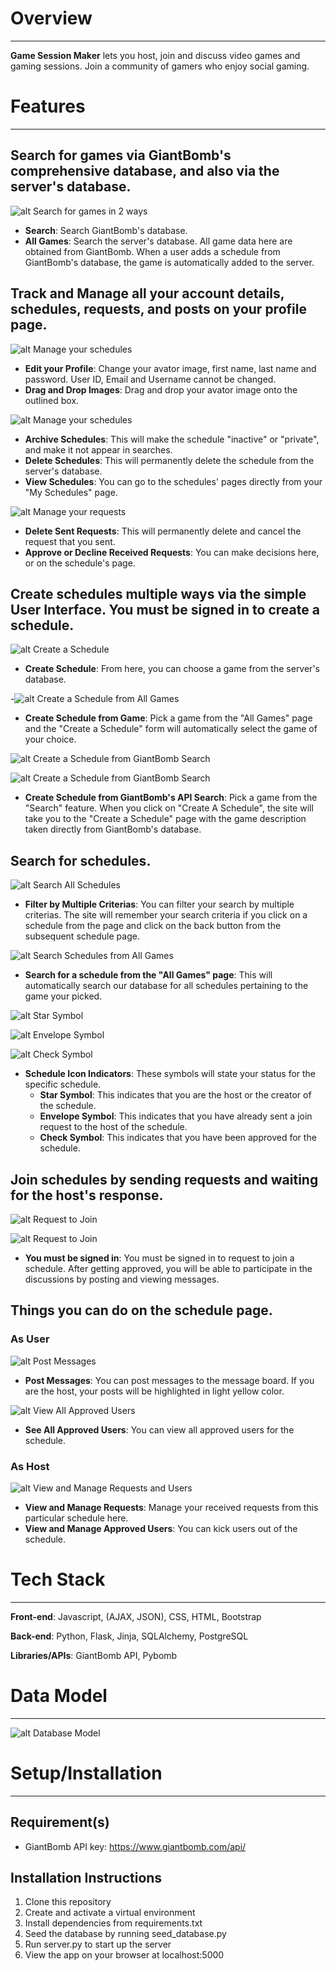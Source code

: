 # Overview
---
**Game Session Maker** lets you host, join and discuss video games and gaming sessions. Join a community of gamers who enjoy social gaming.

# Features
---
## Search for games via GiantBomb's comprehensive database, and also via the server's database.

![alt Search for games in 2 ways](/README_images/1.JPG)

- **Search**: Search GiantBomb's database. 
- **All Games**: Search the server's database. All game data here are obtained from GiantBomb. When a user adds a schedule from GiantBomb's database, the game is automatically added to the server.

## Track and Manage all your account details, schedules, requests, and posts on your profile page.

![alt Manage your schedules](/README_images/4.JPG)

- **Edit your Profile**: Change your avator image, first name, last name and password. User ID, Email and Username cannot be changed.
- **Drag and Drop Images**: Drag and drop your avator image onto the outlined box.

![alt Manage your schedules](/README_images/2.JPG)

- **Archive Schedules**: This will make the schedule "inactive" or "private", and make it not appear in searches.
- **Delete Schedules**: This will permanently delete the schedule from the server's database.
- **View Schedules**: You can go to the schedules' pages directly from your "My Schedules" page.

![alt Manage your requests](/README_images/3.JPG)

- **Delete Sent Requests**: This will permanently delete and cancel the request that you sent.
- **Approve or Decline Received Requests**: You can make decisions here, or on the schedule's page.

## Create schedules multiple ways via the simple User Interface. You must be signed in to create a schedule.

![alt Create a Schedule](/README_images/5.JPG)

- **Create Schedule**: From here, you can choose a game from the server's database.

-![alt Create a Schedule from All Games](/README_images/6.JPG)

- **Create Schedule from Game**: Pick a game from the "All Games" page and the "Create a Schedule" form will automatically select the game of your choice.

![alt Create a Schedule from GiantBomb Search](/README_images/7.JPG)

![alt Create a Schedule from GiantBomb Search](/README_images/8.JPG)

- **Create Schedule from GiantBomb's API Search**: Pick a game from the "Search" feature. When you click on "Create A Schedule", the site will take you to the "Create a Schedule" page with the game description taken directly from GiantBomb's database.  

## Search for schedules.

![alt Search All Schedules](/README_images/9.JPG)

- **Filter by Multiple Criterias**: You can filter your search by multiple criterias. The site will remember your search criteria if you click on a schedule from the page and click on the back button from the subsequent schedule page.

![alt Search Schedules from All Games](/README_images/10.JPG)

- **Search for a schedule from the "All Games" page**: This will automatically search our database for all schedules pertaining to the game your picked.

![alt Star Symbol](/README_images/11.JPG)

![alt Envelope Symbol](/README_images/12.JPG)

![alt Check Symbol](/README_images/13.JPG)

- **Schedule Icon Indicators**: These symbols will state your status for the specific schedule. 
    - **Star Symbol**: This indicates that you are the host or the creator of the schedule.
    - **Envelope Symbol**: This indicates that you have already sent a join request to the host of the schedule.
    - **Check Symbol**: This indicates that you have been approved for the schedule.

## Join schedules by sending requests and waiting for the host's response.

![alt Request to Join](/README_images/14.JPG)

![alt Request to Join](/README_images/15.JPG)

- **You must be signed in**: You must be signed in to request to join a schedule. After getting approved, you will be able to participate in the discussions by posting and viewing messages. 

## Things you can do on the schedule page.
### **As User**

![alt Post Messages](/README_images/16.JPG)

- **Post Messages**: You can post messages to the message board. If you are the host, your posts will be highlighted in light yellow color.

![alt View All Approved Users](/README_images/17.JPG)

- **See All Approved Users**: You can view all approved users for the schedule.

### **As Host**

![alt View and Manage Requests and Users](/README_images/18.JPG)

- **View and Manage Requests**: Manage your received requests from this particular schedule here.
- **View and Manage Approved Users**: You can kick users out of the schedule.

# Tech Stack
---
**Front-end**: Javascript, (AJAX, JSON), CSS, HTML, Bootstrap

**Back-end**: Python, Flask, Jinja, SQLAlchemy, PostgreSQL

**Libraries/APIs**: GiantBomb API, Pybomb

# Data Model
---

![alt Database Model](/README_images/projectmodel.jpg)

# Setup/Installation
---
## Requirement(s)
- GiantBomb API key: https://www.giantbomb.com/api/

## Installation Instructions
1. Clone this repository
2. Create and activate a virtual environment
3. Install dependencies from requirements.txt
4. Seed the database by running seed_database.py
5. Run server.py to start up the server
5. View the app on your browser at localhost:5000